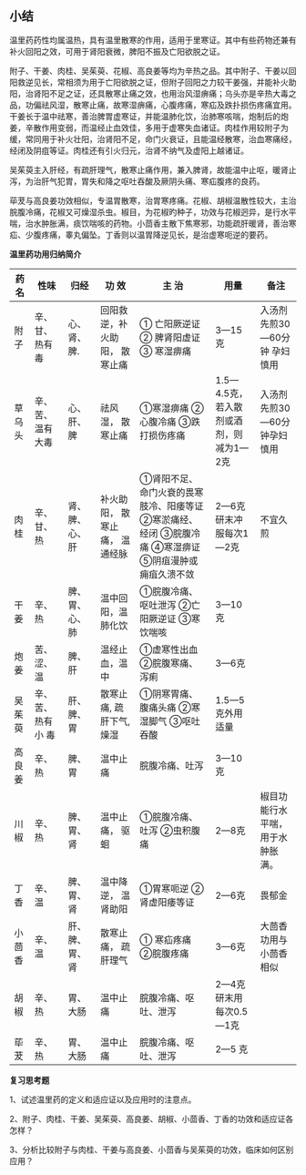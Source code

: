 ## **小结**

温里药药性均属温热，具有温里散寒的作用，适用于里寒证。其中有些药物还兼有补火回阳之效，可用于肾阳衰微，脾阳不振及亡阳欲脱之证。

附子、干姜、肉桂、吴茱萸、花椒、高良姜等均为辛热之品。其中附子、干姜以回阳救逆见长，常相须为用于亡阳欲脱之证，但附子回阳之力较干姜强，并能补火助阳，治肾阳不足之证，还具散寒止痛之效，也用治风湿痹痛；乌头亦是辛热大毒之品，功偏祛风湿，散寒止痛，故寒湿痹痛，心腹疼痛，寒疝及跌扑损伤疼痛宜用。干姜长于温中祛寒，善治脾胃虚寒证，并能温肺化饮，治肺寒咳喘，炮制后的炮姜，辛散作用变弱，而温经止血效佳，多用于虚寒失血诸证。肉桂作用较附子为缓，常同用于补火壮阳，治肾阳不足，命门火衰证，且能温经散寒，治血寒痛经，经闭及阴疽等证。肉桂还有引火归元，治肾不纳气及虚阳上越诸证。

吴茱萸主入肝经，有疏肝理气，散寒止痛作用，兼入脾肾，故能温中止呕，暖肾止泻，为治肝气犯胃，胃失和降之呕吐吞酸及厥阴头痛、寒疝腹疼的良药。

荜茇与高良姜功效相似，专温胃散寒，治胃寒疼痛。花椒、胡椒温散性较大，主治脘腹冷痛，花椒又可燥湿杀虫。椒目，为花椒旳种子，功效与花椒迥异，是行水平喘，治水肿胀满，痰饮喘咳的药物。小茴香主散下焦寒邪，功能疏肝暖肾，善治寒疝、少腹疼痛，睾丸偏坠。丁香则以温胃降逆见长，是治虚寒呃逆的要药。




 **温里药功用归纳简介** 

| 药名    | 性味                 | 归经              | 功           效                                         | 主            治                                             | 用量                                   | 备注                              |
| ------- | -------------------- | ----------------- | ------------------------------------------------------- | ------------------------------------------------------------ | -------------------------------------- | --------------------------------- |
| 附子    | 辛、甘、   热有毒    | 心、肾、脾.       | 回阳救逆，补火助阳，                           散寒止痛 | ① 亡阳厥逆证  ② 脾肾阳虚证 ③ 寒湿痹痛                         | 3—15克                                 | 入汤剂先煎30—60分钟  孕妇慎用     |
| 草乌 头 | 辛、苦、 温有大毒    | 心、肝、脾        | 祛风湿，   散寒止痛                                     | ①寒湿痹痛  ②心腹冷痛  ③跌打损伤疼痛                          | 1.5—4.5克，若入散剂或酒剂，则减为1—2克 | 入汤剂先煎30—60分钟孕妇慎用        |
| 肉桂    | 辛、甘、   热        | 肾、脾、心、 肝   | 补火助阳， 散寒止痛，   温通经脉                        | ①肾阳不足、命门火衰的畏寒肢冷、阳痿等证  ②寒淤痛经、经闭  ③脘腹冷痛  ④寒湿痹证  ⑤阴疽漫肿或痈疽久溃不敛 | 2—6克研末冲服每次1—2克                 | 不宜久煎                          |
| 干姜    | 辛、热               | 脾、胃、心、   肺 | 温中回阳，温肺化饮                                      | ①脘腹冷痛、呕吐泄泻  ②亡阳厥逆证  ③寒饮喘咳                  | 3—10   克                              |                                   |
| 炮姜    | 苦、涩、   温        | 脾、肝            | 温经止血，温中                                          | ①虚寒性出血   ②脘腹寒痛、泻痢                                | 3—6克                                  |                                   |
| 吴茱萸  | 辛、苦、   热有小 毒 | 肝、脾、胃        | 散寒止痛,   疏肝下气, 燥湿                             | ①阴寒胃痛、腹痛头痛   ②寒湿脚气  ③呕吐吞酸                   | 1.5—5克外用适量                        |                                   |
| 高良姜  | 辛、热               | 脾、胃            | 温中止痛                                                | 脘腹冷痛、吐泻                                               | 3—10克                                 |                                   |
| 川椒    | 辛、热               | 脾、胃、肾        | 温中止痛， 驱蛔                                         | ①脘腹冷痛、吐泻   ②虫积腹痛                                  | 2—8克                                  | 椒目功能行水平喘， 用于水肿胀满。 |
| 丁香    | 辛、温               | 脾、胃、肾        | 温中降逆， 温肾助阳                                     | ①胃寒呃逆   ②肾虚阳痿等证                                    | 2—6克                                  | 畏郁金                            |
| 小茴香 | 辛、温               | 肝、脾、胃、 肾   | 散寒止痛， 疏肝理气                                     | ① 寒疝疼痛   ②脘腹疼痛                                       | 3—6克                                  | 大茴香功用与小茴香相似            |
| 胡椒    | 辛、热               | 胃、大肠          | 温中止痛                                                | 脘腹冷痛、呕吐、泄泻                                         | 2—4克研末用 每次0.5—1克                |                                   |
| 荜茇    | 辛、热               | 胃、大肠          | 温中止痛                                                | 脘腹冷痛、呕吐、泄泻                                         | 2—5 克                                 |                                   |


 **复习思考题** 

1、试述温里药的定义和适应证以及应用时的注意点。

2、附子、肉桂、干姜、吴茱萸、高良姜、胡椒、小茴香、丁香的功效和适应证各怎样？

3、分析比较附子与肉桂、干姜与高良姜、小茴香与吴茱萸的功效，临床如何区别应用？
